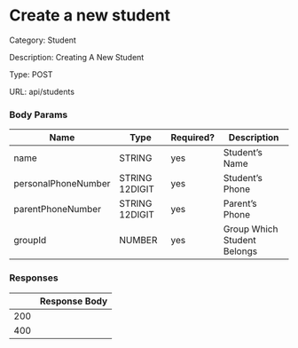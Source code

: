 # Create a new student

Category: Student

Description: Creating A New Student

Type: POST

URL: api/students

### Body Params

| Name | Type | Required? | Description |
| --- | --- | --- | --- |
| name | STRING | yes | Student’s Name |
| personalPhoneNumber | STRING 12DIGIT | yes | Student’s Phone |
| parentPhoneNumber | STRING 12DIGIT | yes | Parent’s Phone |
| groupId | NUMBER | yes | Group Which Student Belongs |

### Responses

|  | Response Body |
| --- | --- |
| 200 |  |
| 400 |  |